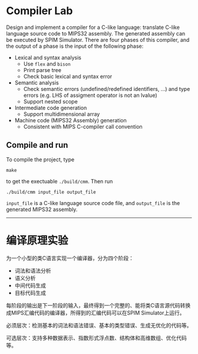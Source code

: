 # Compiler Lab

Design and implement a compiler for a C-like language: translate C-like language source code to MIPS32 assembly. The generated assembly can be executed by SPIM Simulator. There are four phases of this compiler, and the output of a phase is the input of the following phase:

* Lexical and syntax analysis
     * Use `flex` and `bison`
     * Print parse tree
     * Check basic lexical and syntax error
* Semantic analysis
     * Check semantic errors (undefined/redefined identifiers, ...) and type errors (e.g. LHS of assigment operator is not an lvalue)
     * Support nested scope
* Intermediate code generation
     * Support multidimensional array
* Machine code (MIPS32 Assembly) generation 
     * Consistent with MIPS C-compiler call convention

## Compile and run
To compile the project, type
``` shell
make
```
to get the exectuable `./build/cmm`. Then run 
```
./build/cmm input_file output_file
```
`input_file` is a C-like language source code file, and `output_file` is the generated MIPS32 assembly.

-------------------------
# 编译原理实验

为一个小型的类C语言实现一个编译器，分为四个阶段：
 * 词法和语法分析
 * 语义分析
 * 中间代码生成
 * 目标代码生成
 
每阶段的输出是下一阶段的输入，最终得到一个完整的、能将类C语言源代码转换成MIPS汇编代码的编译器，所得到的汇编代码可以在SPIM Simulator上运行。 

必须层次：检测基本的词法和语法错误、基本的类型错误、生成无优化的代码等。 

可选层次：支持多种数据表示、指数形式浮点数、结构体和高维数组、优化代码等。 

